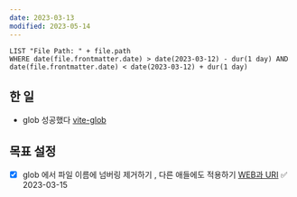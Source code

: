 ```yaml
---
date: 2023-03-13
modified: 2023-05-14
---
```


```dataview
LIST "File Path: " + file.path
WHERE date(file.frontmatter.date) > date(2023-03-12) - dur(1 day) AND date(file.frontmatter.date) < date(2023-03-12) + dur(1 day)
```

## 한 일

- glob 성공했다 [vite-glob](../../../work/vite/vite-glob)

## 목표 설정

- [x] glob 에서 파일 이름에 넘버링 제거하기 , 다른 애들에도 적용하기 [WEB과 URI](../블로그%20최적화/WEB과%20URI) ✅ 2023-03-15

